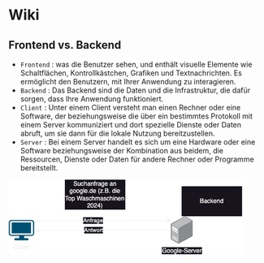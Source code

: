 # Wiki

## Frontend vs. Backend
- `Frontend`    : was die Benutzer sehen, und enthält visuelle Elemente wie Schaltflächen, Kontrollkästchen, Grafiken und Textnachrichten. Es ermöglicht den Benutzern, mit Ihrer Anwendung zu interagieren.
- `Backend`     : Das Backend sind die Daten und die Infrastruktur, die dafür sorgen, dass Ihre Anwendung funktioniert.
- `Client`      : Unter einem Client versteht man einen Rechner oder eine Software, der beziehungsweise die über ein bestimmtes Protokoll mit einem Server kommuniziert und dort spezielle Dienste oder Daten abruft, um sie dann für die lokale Nutzung bereitzustellen.
- `Server`      : Bei einem Server handelt es sich um eine Hardware oder eine Software beziehungsweise der Kombination aus beidem, die Ressourcen, Dienste oder Daten für andere Rechner oder Programme bereitstellt.

![Client Server Model](./images/client_server_model.png)



